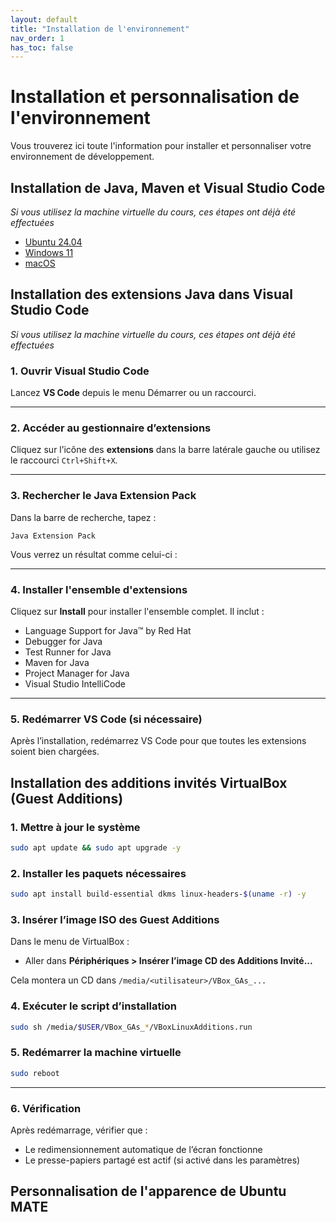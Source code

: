 ```yaml
---
layout: default
title: "Installation de l'environnement"
nav_order: 1
has_toc: false
---
```

# Installation et personnalisation de l'environnement

Vous trouverez ici toute l'information pour installer et personnaliser votre environnement de développement.

## Installation de Java, Maven et Visual Studio Code

*Si vous utilisez la machine virtuelle du cours, ces étapes ont déjà été effectuées*

- [Ubuntu 24.04](ubuntu.md)
- [Windows 11](windows.md)
- [macOS](macos.md)

## Installation des extensions Java dans Visual Studio Code

*Si vous utilisez la machine virtuelle du cours, ces étapes ont déjà été effectuées*

### 1. Ouvrir Visual Studio Code

Lancez **VS Code** depuis le menu Démarrer ou un raccourci.

---

### 2. Accéder au gestionnaire d’extensions

Cliquez sur l’icône des **extensions** dans la barre latérale gauche ou utilisez le raccourci `Ctrl+Shift+X`.

---

### 3. Rechercher le Java Extension Pack

Dans la barre de recherche, tapez :

```
Java Extension Pack
```

Vous verrez un résultat comme celui-ci :

---

### 4. Installer l'ensemble d'extensions

Cliquez sur **Install** pour installer l'ensemble complet. Il inclut :

- Language Support for Java™ by Red Hat
- Debugger for Java
- Test Runner for Java
- Maven for Java
- Project Manager for Java
- Visual Studio IntelliCode

---

### 5. Redémarrer VS Code (si nécessaire)

Après l’installation, redémarrez VS Code pour que toutes les extensions soient bien chargées.

## Installation des additions invités VirtualBox (Guest Additions)


### 1. Mettre à jour le système

```bash
sudo apt update && sudo apt upgrade -y
```

### 2. Installer les paquets nécessaires

```bash
sudo apt install build-essential dkms linux-headers-$(uname -r) -y
```

### 3. Insérer l’image ISO des Guest Additions

Dans le menu de VirtualBox :

- Aller dans **Périphériques > Insérer l’image CD des Additions Invité...**

Cela montera un CD dans `/media/<utilisateur>/VBox_GAs_...`

### 4. Exécuter le script d’installation

```bash
sudo sh /media/$USER/VBox_GAs_*/VBoxLinuxAdditions.run
```

### 5. Redémarrer la machine virtuelle

```bash
sudo reboot
```

---

### 6. Vérification

Après redémarrage, vérifier que :

- Le redimensionnement automatique de l’écran fonctionne
- Le presse-papiers partagé est actif (si activé dans les paramètres)

## Personnalisation de l'apparence de Ubuntu MATE
